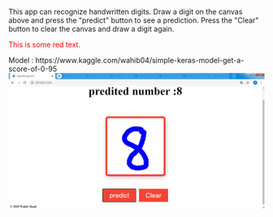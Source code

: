This app can recognize handwritten digits. 
Draw a digit on the canvas above and press the "predict" button to see a prediction.
Press the "Clear" button to clear the canvas and draw a digit again. 
<p style='color:red'>This is some red text.</p>
Model :
https://www.kaggle.com/wahib04/simple-keras-model-get-a-score-of-0-95

<img src="https://github.com/whm04/digit-draw-recognize/blob/main/demo.png" >
